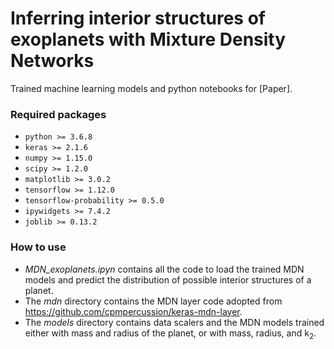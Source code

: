 # Inferring interior structures of exoplanets with Mixture Density Networks

Trained machine learning models and python notebooks for [Paper].

### Required packages

- ``python >= 3.6.8``
- ``keras >= 2.1.6``
- ``numpy >= 1.15.0``
- ``scipy >= 1.2.0``
- ``matplotlib >= 3.0.2``
- ``tensorflow >= 1.12.0``
- ``tensorflow-probability >= 0.5.0``
- ``ipywidgets >= 7.4.2``
- ``joblib >= 0.13.2``

### How to use

* *MDN_exoplanets.ipyn* contains all the code to load the trained MDN models and predict the distribution of possible interior structures of a planet.
* The *mdn* directory contains the MDN layer code adopted from <https://github.com/cpmpercussion/keras-mdn-layer>.
* The *models* directory contains data scalers and the MDN models trained either with mass and radius of the planet, or with mass, radius, and k<sub>2</sub>.
